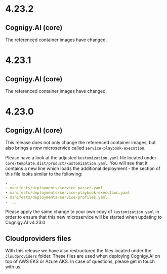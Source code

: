 # 4.23.2
## Cognigy.AI (core)
The referenced container images have changed.

# 4.23.1
## Cognigy.AI (core)
The referenced container images have changed.

# 4.23.0
## Cognigy.AI (core)
This release does not only change the referenced container images, but also brings a new microservice called ``service-playbook-execution``.

Please have a look at the adjusted ``kustomization.yaml`` file located under ``core/template.dist/product/kustomization.yaml``. You will see that it contains a new line which loads the additional deployment - the section of this file looks similar to the following:

```yaml
- ...
- manifests/deployments/service-parser.yaml
- manifests/deployments/service-playbook-execution.yaml
- manifests/deployments/service-profiles.yaml
- ...
```

Please apply the same change to your own copy of ``kustomization.yaml`` in order to ensure that this new microservice will be started when updating to Cognigy.AI v4.23.0

## Cloudproviders files
With this release we have also restructured the files located under the ``cloudproviders`` folder. These files are used when deploying Cognigy.AI on top of AWS EKS or Azure AKS. In case of questions, please get in touch with us.